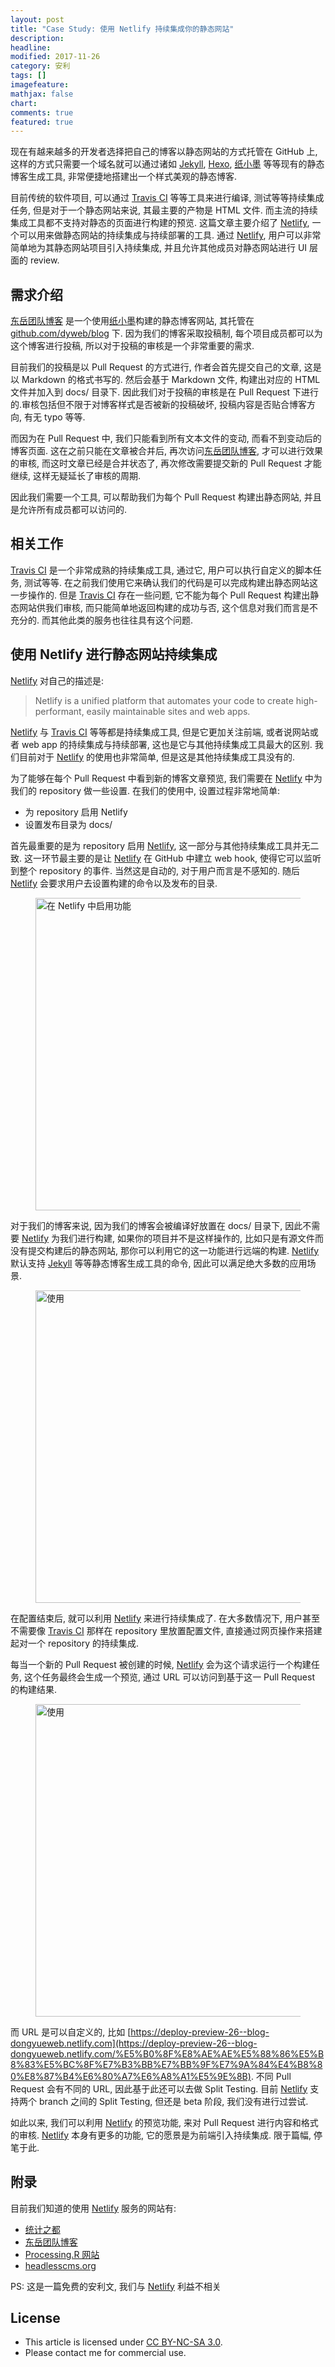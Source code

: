```yaml
---
layout: post
title: "Case Study: 使用 Netlify 持续集成你的静态网站"
description: 
headline:
modified: 2017-11-26
category: 安利
tags: []
imagefeature:
mathjax: false
chart:
comments: true
featured: true
---
```


[Netlify]: https://www.netlify.com/
[Travis CI]: https://travis-ci.org/

现在有越来越多的开发者选择把自己的博客以静态网站的方式托管在 GitHub 上, 这样的方式只需要一个域名就可以通过诸如 [Jekyll](https://jekyllrb.com/), [Hexo](https://hexo.io/), [纸小墨](http://www.chole.io/) 等等现有的静态博客生成工具, 非常便捷地搭建出一个样式美观的静态博客.

目前传统的软件项目, 可以通过 [Travis CI][] 等等工具来进行编译, 测试等等持续集成任务, 但是对于一个静态网站来说, 其最主要的产物是 HTML 文件. 而主流的持续集成工具都不支持对静态的页面进行构建的预览. 这篇文章主要介绍了 [Netlify][], 一个可以用来做静态网站的持续集成与持续部署的工具. 通过 [Netlify][], 用户可以非常简单地为其静态网站项目引入持续集成, 并且允许其他成员对静态网站进行 UI 层面的 review.

## 需求介绍

[东岳团队博客](http://blog.dongyueweb.com/) 是一个使用[纸小墨](http://www.chole.io/)构建的静态博客网站, 其托管在 [github.com/dyweb/blog](https://github.com/dyweb/blog) 下. 因为我们的博客采取投稿制, 每个项目成员都可以为这个博客进行投稿, 所以对于投稿的审核是一个非常重要的需求.

目前我们的投稿是以 Pull Request 的方式进行, 作者会首先提交自己的文章, 这是以 Markdown 的格式书写的. 然后会基于 Markdown 文件, 构建出对应的 HTML 文件并加入到 docs/ 目录下. 因此我们对于投稿的审核是在 Pull Request 下进行的.审核包括但不限于对博客样式是否被新的投稿破坏, 投稿内容是否贴合博客方向, 有无 typo 等等. 

而因为在 Pull Request 中, 我们只能看到所有文本文件的变动, 而看不到变动后的博客页面. 这在之前只能在文章被合并后, 再次访问[东岳团队博客](http://blog.dongyueweb.com/), 才可以进行效果的审核, 而这时文章已经是合并状态了, 再次修改需要提交新的 Pull Request 才能继续, 这样无疑延长了审核的周期.

因此我们需要一个工具, 可以帮助我们为每个 Pull Request 构建出静态网站, 并且是允许所有成员都可以访问的.

## 相关工作

[Travis CI][] 是一个非常成熟的持续集成工具, 通过它, 用户可以执行自定义的脚本任务, 测试等等. 在之前我们使用它来确认我们的代码是可以完成构建出静态网站这一步操作的. 但是 [Travis CI][] 存在一些问题, 它不能为每个 Pull Request 构建出静态网站供我们审核, 而只能简单地返回构建的成功与否, 这个信息对我们而言是不充分的. 而其他此类的服务也往往具有这个问题.

## 使用 Netlify 进行静态网站持续集成

[Netlify][] 对自己的描述是:

> Netlify is a unified platform that automates your code to create high-performant, easily maintainable sites and web apps.

[Netlify][] 与 [Travis CI][] 等等都是持续集成工具, 但是它更加关注前端, 或者说网站或者 web app 的持续集成与持续部署, 这也是它与其他持续集成工具最大的区别. 我们目前对于 [Netlify][] 的使用也非常简单, 但是这是其他持续集成工具没有的.

为了能够在每个 Pull Request 中看到新的博客文章预览, 我们需要在 [Netlify][] 中为我们的 repository 做一些设置. 在我们的使用中, 设置过程非常地简单:

- 为 repository 启用 Netlify
- 设置发布目录为 docs/

首先最重要的是为 repository 启用 [Netlify][], 这一部分与其他持续集成工具并无二致. 这一环节最主要的是让 [Netlify][] 在 GitHub 中建立 web hook, 使得它可以监听到整个 repository 的事件. 当然这是自动的, 对于用户而言是不感知的. 随后 [Netlify][] 会要求用户去设置构建的命令以及发布的目录.

<figure>
	<img src="{{ site.url }}/images/netlify/start.png" alt="在 Netlify 中启用功能" height="500" width="500">
</figure>

对于我们的博客来说, 因为我们的博客会被编译好放置在 docs/ 目录下, 因此不需要 [Netlify][] 为我们进行构建, 如果你的项目并不是这样操作的, 比如只是有源文件而没有提交构建后的静态网站, 那你可以利用它的这一功能进行远端的构建. [Netlify][] 默认支持 [Jekyll](https://jekyllrb.com/) 等等静态博客生成工具的命令, 因此可以满足绝大多数的应用场景.

<figure>
	<img src="{{ site.url }}/images/netlify/netlify.png" alt="使用" height="500" width="500">
</figure>

在配置结束后, 就可以利用 [Netlify][] 来进行持续集成了. 在大多数情况下, 用户甚至不需要像 [Travis CI][] 那样在 repository 里放置配置文件, 直接通过网页操作来搭建起对一个 repository 的持续集成.

每当一个新的 Pull Request 被创建的时候, [Netlify][] 会为这个请求运行一个构建任务, 这个任务最终会生成一个预览, 通过 URL 可以访问到基于这一 Pull Request 的构建结果.

<figure>
	<img src="{{ site.url }}/images/netlify/github.png" alt="使用" height="500" width="500">
</figure>

而 URL 是可以自定义的, 比如 [https://deploy-preview-26--blog-dongyueweb.netlify.com](https://deploy-preview-26--blog-dongyueweb.netlify.com/%E5%B0%8F%E8%AE%AE%E5%88%86%E5%B8%83%E5%BC%8F%E7%B3%BB%E7%BB%9F%E7%9A%84%E4%B8%80%E8%87%B4%E6%80%A7%E6%A8%A1%E5%9E%8B). 不同 Pull Request 会有不同的 URL, 因此基于此还可以去做 Split Testing. 目前 [Netlify][] 支持两个 branch 之间的 Split Testing, 但还是 beta 阶段, 我们没有进行过尝试.

如此以来, 我们可以利用 [Netlify][] 的预览功能, 来对 Pull Request 进行内容和格式的审核. [Netlify][] 本身有更多的功能, 它的愿景是为前端引入持续集成. 限于篇幅, 停笔于此.

## 附录

目前我们知道的使用 [Netlify][] 服务的网站有:

- [统计之都](https://github.com/cosname/cosx.org)
- [东岳团队博客](http://blog.dongyueweb.com/)
- [Processing.R 网站](https://github.com/processing-r/processing-r.github.io)
- [headlesscms.org](https://github.com/netlify/headlesscms.org)

PS: 这是一篇免费的安利文, 我们与 [Netlify][] 利益不相关

## License

- This article is licensed under [CC BY-NC-SA 3.0](https://creativecommons.org/licenses/by-nc-sa/3.0/).
- Please contact me for commercial use.
